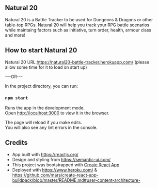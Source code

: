 ## Natural 20

Natural 20 is a Battle Tracker to be used for Dungeons & Dragons or other table-top RPGs. Natural 20 will help you track your RPG battle scenarios while maintaing factors such as initiative, turn order, health, armour class and more!

## How to start Natural 20

Natural 20 URL:https://natural20-battle-tracker.herokuapp.com/ (please allow some time for it to load on start up)

---OR---

In the project directory, you can run:

### `npm start`

Runs the app in the development mode.<br />
Open [http://localhost:3000](http://localhost:3000) to view it in the browser.

The page will reload if you make edits.<br />
You will also see any lint errors in the console.

## Credits
- App built with https://reactjs.org/
- Design and styling from https://semantic-ui.com/ 
- This project was bootstrapped with [Create React App](https://github.com/facebook/create-react-app)
- Deployed with https://www.heroku.com/ & https://github.com/mars/create-react-app-buildpack/blob/master/README.md#user-content-architecture-


